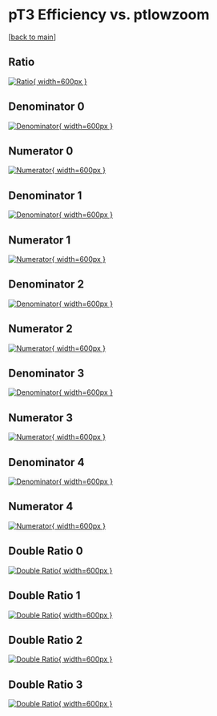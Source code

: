# pT3 Efficiency vs. ptlowzoom

[[back to main](./)]



## Ratio

[![Ratio](../mtv/var/pT3_loweta_11_-1_eff_ptlowzoom.png){ width=600px }](../mtv/var/pT3_loweta_11_-1_eff_ptlowzoom.pdf)

## Denominator 0

[![Denominator](../mtv/den/pT3_loweta_11_-1_eff_ptlowzoom_den0.png){ width=600px }](../mtv/den/pT3_loweta_11_-1_eff_ptlowzoom_den0.pdf)

## Numerator 0

[![Numerator](../mtv/num/pT3_loweta_11_-1_eff_ptlowzoom_num0.png){ width=600px }](../mtv/num/pT3_loweta_11_-1_eff_ptlowzoom_num0.pdf)

## Denominator 1

[![Denominator](../mtv/den/pT3_loweta_11_-1_eff_ptlowzoom_den1.png){ width=600px }](../mtv/den/pT3_loweta_11_-1_eff_ptlowzoom_den1.pdf)

## Numerator 1

[![Numerator](../mtv/num/pT3_loweta_11_-1_eff_ptlowzoom_num1.png){ width=600px }](../mtv/num/pT3_loweta_11_-1_eff_ptlowzoom_num1.pdf)

## Denominator 2

[![Denominator](../mtv/den/pT3_loweta_11_-1_eff_ptlowzoom_den2.png){ width=600px }](../mtv/den/pT3_loweta_11_-1_eff_ptlowzoom_den2.pdf)

## Numerator 2

[![Numerator](../mtv/num/pT3_loweta_11_-1_eff_ptlowzoom_num2.png){ width=600px }](../mtv/num/pT3_loweta_11_-1_eff_ptlowzoom_num2.pdf)

## Denominator 3

[![Denominator](../mtv/den/pT3_loweta_11_-1_eff_ptlowzoom_den3.png){ width=600px }](../mtv/den/pT3_loweta_11_-1_eff_ptlowzoom_den3.pdf)

## Numerator 3

[![Numerator](../mtv/num/pT3_loweta_11_-1_eff_ptlowzoom_num3.png){ width=600px }](../mtv/num/pT3_loweta_11_-1_eff_ptlowzoom_num3.pdf)

## Denominator 4

[![Denominator](../mtv/den/pT3_loweta_11_-1_eff_ptlowzoom_den4.png){ width=600px }](../mtv/den/pT3_loweta_11_-1_eff_ptlowzoom_den4.pdf)

## Numerator 4

[![Numerator](../mtv/num/pT3_loweta_11_-1_eff_ptlowzoom_num4.png){ width=600px }](../mtv/num/pT3_loweta_11_-1_eff_ptlowzoom_num4.pdf)

## Double Ratio 0

[![Double Ratio](../mtv/ratio/pT3_loweta_11_-1_eff_ptlowzoom_ratio0.png){ width=600px }](../mtv/ratio/pT3_loweta_11_-1_eff_ptlowzoom_ratio0.pdf)

## Double Ratio 1

[![Double Ratio](../mtv/ratio/pT3_loweta_11_-1_eff_ptlowzoom_ratio1.png){ width=600px }](../mtv/ratio/pT3_loweta_11_-1_eff_ptlowzoom_ratio1.pdf)

## Double Ratio 2

[![Double Ratio](../mtv/ratio/pT3_loweta_11_-1_eff_ptlowzoom_ratio2.png){ width=600px }](../mtv/ratio/pT3_loweta_11_-1_eff_ptlowzoom_ratio2.pdf)

## Double Ratio 3

[![Double Ratio](../mtv/ratio/pT3_loweta_11_-1_eff_ptlowzoom_ratio3.png){ width=600px }](../mtv/ratio/pT3_loweta_11_-1_eff_ptlowzoom_ratio3.pdf)

